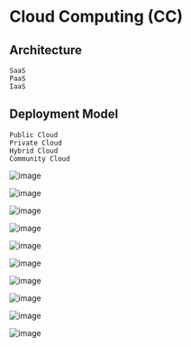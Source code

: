 # Cloud Computing (CC)
## Architecture

    SaaS
    PaaS
    IaaS

## Deployment Model
  
    Public Cloud
    Private Cloud
    Hybrid Cloud
    Community Cloud
    
![image](https://user-images.githubusercontent.com/75050655/225761591-669c78be-a9e3-49cb-b76e-1ffae70981f2.png)

![image](https://user-images.githubusercontent.com/75050655/225763094-33e3bb4c-ae8c-44ca-bf50-ddf808ef47a8.png)

![image](https://user-images.githubusercontent.com/75050655/225763316-820cbb2d-78b9-4003-9029-b9f032bdea3b.png)

![image](https://user-images.githubusercontent.com/75050655/225763264-8efde698-556b-41d5-9dd9-461102e78902.png)

![image](https://user-images.githubusercontent.com/75050655/225763374-3166e59b-7827-484c-8ce5-28223f800fa0.png)

![image](https://user-images.githubusercontent.com/75050655/225763477-90e30752-e99e-4697-af91-aa76f03d3be1.png)

![image](https://user-images.githubusercontent.com/75050655/225763507-6323e531-b7b2-404d-a91c-03c239bca05e.png)

![image](https://user-images.githubusercontent.com/75050655/225763549-9d7e3637-41c1-4b06-ae3f-d3aa3fd1ecce.png)

![image](https://user-images.githubusercontent.com/75050655/225763587-e7a55e2a-11e4-495b-b4a5-df87592adfdc.png)

![image](https://user-images.githubusercontent.com/75050655/225780106-18253b17-ca16-44d7-aa15-757beada2fe8.png)
